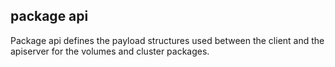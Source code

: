 ## package api

Package api defines the payload structures used between the client and the apiserver for the volumes and cluster packages.
